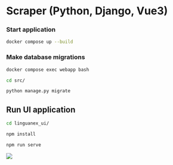 # Scraper (Python, Django, Vue3)

### Start application
```bash
docker compose up --build
```

### Make database migrations
```bash
docker compose exec webapp bash
``` 
```bash
cd src/
``` 
```bash
python manage.py migrate
``` 

## Run UI application
```bash
cd linguanex_ui/
```
```bash
npm install
```
```bash
npm run serve
```
[<img style="witdh:100px" src="https://res.cloudinary.com/djd9bqakh/image/upload/v1673859333/screanshot_vr0n9v.png">](https://cloudinary.com/)





